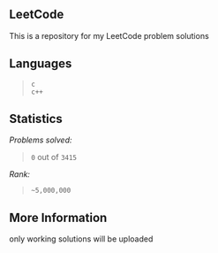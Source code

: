 
LeetCode
--------

This is a repository for my LeetCode problem solutions

Languages
---------

> `c`  
> `c++`


Statistics
----------

*Problems solved:*   

> `0`  out of `3415`   

*Rank:*

> `~5,000,000`

More Information
-----------------

only working solutions will be uploaded
